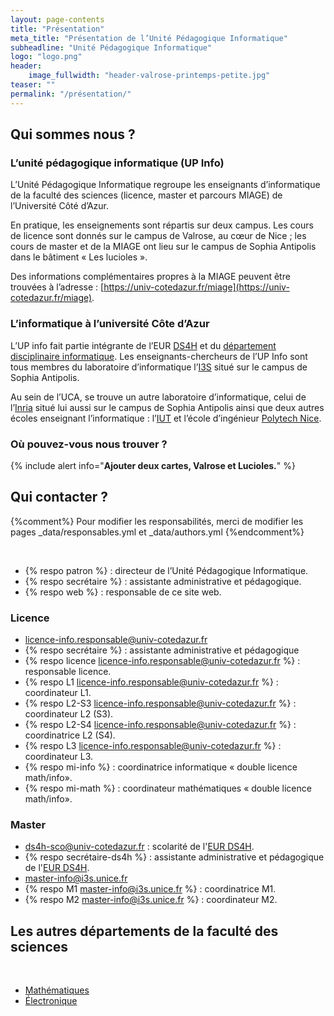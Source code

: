 ```yaml
---
layout: page-contents
title: "Présentation"
meta_title: "Présentation de l’Unité Pédagogique Informatique"
subheadline: "Unité Pédagogique Informatique"
logo: "logo.png"
header:
    image_fullwidth: "header-valrose-printemps-petite.jpg"
teaser: ""
permalink: "/présentation/"
---
```


## Qui sommes nous ? ##

### L’unité pédagogique informatique (UP Info) ###

L’Unité Pédagogique Informatique regroupe les enseignants
d’informatique de la faculté des sciences (licence, master et parcours
MIAGE) de l’Université Côté d’Azur.

En pratique, les enseignements sont répartis sur deux campus. Les
cours de licence sont donnés sur le campus de Valrose, au cœur de Nice
; les cours de master et de la MIAGE ont lieu sur le campus de Sophia
Antipolis dans le bâtiment « Les lucioles ».

Des informations complémentaires propres à la MIAGE peuvent être
trouvées à l’adresse :
[https://univ-cotedazur.fr/miage](https://univ-cotedazur.fr/miage).


### L’informatique à l’université Côte d’Azur  ###


L’UP info fait partie intégrante de l’EUR
[DS4H](https://ds4h.univ-cotedazur.fr/) et du [département
disciplinaire informatique](https://ddi.univ-cotedazur.fr/). Les
enseignants-chercheurs de l’UP Info sont tous membres du laboratoire
d’informatique l’[I3S](https://www.i3s.unice.fr) situé sur le campus
de Sophia Antipolis.

Au sein de l’UCA, se trouve un autre laboratoire d’informatique, celui
de
l’[Inria](https://www.inria.fr/fr/centre-inria-universite-cote-azur)
situé lui aussi sur le campus de Sophia Antipolis ainsi que deux
autres écoles enseignant l’informatique :
l’[IUT](https://iut.univ-cotedazur.fr/departements-et-formations/informatique)
et l’école d’ingénieur [Polytech
Nice](https://polytech.univ-cotedazur.fr/).



### Où pouvez-vous nous trouver ? ###

{% include alert info="<b>Ajouter deux cartes, Valrose et Lucioles.</b>" %}


## Qui contacter ? ##
{%comment%}
 Pour modifier les responsabilités, merci de modifier les pages
 _data/responsables.yml et  _data/authors.yml
{%endcomment%}

<br/>

- {% respo patron %} : directeur de l’Unité Pédagogique Informatique.
- {% respo secrétaire %} : assistante administrative et pédagogique.
- {% respo web %} : responsable de ce site web.

### Licence ###

- [licence-info.responsable@univ-cotedazur.fr](mailto:licence-info.responsable@univ-cotedazur.fr)
- {% respo secrétaire %} : assistante administrative et pédagogique
- {% respo licence licence-info.responsable@univ-cotedazur.fr %} : responsable licence.
- {% respo L1      licence-info.responsable@univ-cotedazur.fr %} : coordinateur L1.
- {% respo L2-S3   licence-info.responsable@univ-cotedazur.fr %} : coordinateur L2 (S3).
- {% respo L2-S4   licence-info.responsable@univ-cotedazur.fr %} : coordinatrice L2 (S4).
- {% respo L3      licence-info.responsable@univ-cotedazur.fr %} : coordinateur L3.
- {% respo mi-info %} : coordinatrice informatique « double licence math/info».
- {% respo mi-math %} : coordinateur mathématiques « double licence math/info».

### Master ###

- [ds4h-sco@univ-cotedazur.fr](mailto:ds4h-sco@univ-cotedazur.fr) : scolarité de l'[EUR DS4H](http://univ-cotedazur.fr/en/eur/ds4h/).
- {% respo secrétaire-ds4h %} : assistante administrative et pédagogique de l'[EUR DS4H](http://univ-cotedazur.fr/en/eur/ds4h/).
- [master-info@i3s.unice.fr](mailto:master-info@i3s.unice.fr)
- {% respo M1 master-info@i3s.unice.fr %} : coordinatrice M1.
- {% respo M2 master-info@i3s.unice.fr %} : coordinateur M2.



## Les autres départements de la faculté des sciences

<br/>

- [Mathématiques](http://math.unice.fr/)
- [Électronique](http://www.unice.fr/elec/)
